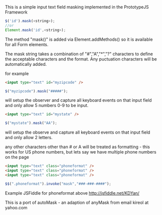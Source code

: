 This is a simple input text field masking implemented in the PrototypeJS Framework

```javascript
$('id').mask(<string>);
//or
Element.mask('id',<string>);
```

The method "mask()" is added via Element.addMethods() so it is available for all Form elements.

The mask string takes a combination of "#","A","*","?" characters to define the acceptable characters and the format. Any puctuation characters will be automatically added.

for example

```html
<input type="text" id="myzipcode" />
```

```javascript
$("myzipcode").mask("#####");
```

will setup the observer and capture all keyboard events on that input field and only allow 5 numbers 0-9 to be input.

```html
<input type="text" id="mystate" />
```

```javascript
$("mystate").mask("AA");
```
will setup the observe and capture all keyboard events on that input field and only allow 2 letters.


any other characters other than # or A will be treated as formatting - this works for US phone numbers, but lets say we have multiple phone numbers on the page

```html
<input type="text" class="phoneformat" />
<input type="text" class="phoneformat" />
<input type="text" class="phoneformat" />
```

```javascript
$$(".phoneformat").invoke("mask","###-###-####");
```

Example JSFiddle for phoneformat above
http://jsfiddle.net/KDYan/


This is a port of 
autoMask - an adaption of anyMask from email kireol at yahoo.com